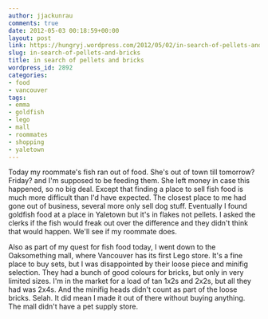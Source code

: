 ```yaml
---
author: jjackunrau
comments: true
date: 2012-05-03 00:18:59+00:00
layout: post
link: https://hungryj.wordpress.com/2012/05/02/in-search-of-pellets-and-bricks/
slug: in-search-of-pellets-and-bricks
title: in search of pellets and bricks
wordpress_id: 2892
categories:
- food
- vancouver
tags:
- emma
- goldfish
- lego
- mall
- roommates
- shopping
- yaletown
---
```


Today my roommate's fish ran out of food. She's out of town till tomorrow? Friday? and I'm supposed to be feeding them. She left money in case this happened, so no big deal. Except that finding a place to sell fish food is much more difficult than I'd have expected. The closest place to me had gone out of business, several more only sell dog stuff. Eventually I found goldfish food at a place in Yaletown but it's in flakes not pellets. I asked the clerks if the fish would freak out over the difference and they didn't think that would happen. We'll see if my roommate does.

Also as part of my quest for fish food today, I went down to the Oaksomething mall, where Vancouver has its first Lego store. It's a fine place to buy sets, but I was disappointed by their loose piece and minifig selection. They had a bunch of good colours for bricks, but only in very limited sizes. I'm in the market for a load of tan 1x2s and 2x2s, but all they had was 2x4s. And the minifig heads didn't count as part of the loose bricks. Selah. It did mean I made it out of there without buying anything. The mall didn't have a pet supply store.
